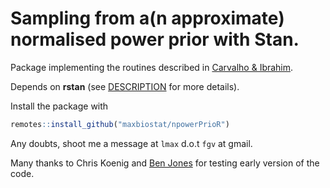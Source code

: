 # Sampling from a(n approximate) normalised power prior with Stan.

Package implementing the routines described in [Carvalho & Ibrahim](https://arxiv.org/abs/2004.14912).

Depends on **rstan** (see [DESCRIPTION](https://github.com/maxbiostat/npowerPrioR/blob/main/DESCRIPTION) for more details).

Install the package with 

```r
remotes::install_github("maxbiostat/npowerPrioR")
```

Any doubts, shoot me a message at `lmax` d.o.t `fgv` at gmail.

Many thanks to Chris Koenig and [Ben Jones](https://www.plymouth.ac.uk/staff/ben-jones) for testing early version of the code.
